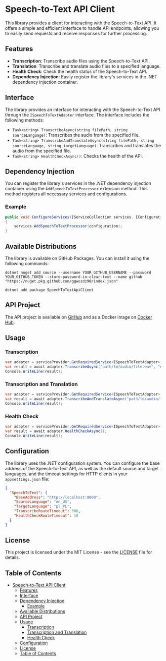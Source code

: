 # Speech-to-Text API Client

This library provides a client for interacting with the Speech-to-Text API. It offers a simple and efficient interface to handle API endpoints, allowing you to easily send requests and receive responses for further processing.

## Features

- **Transcription**: Transcribe audio files using the Speech-to-Text API.
- **Translation**: Transcribe and translate audio files to a specified language.
- **Health Check**: Check the health status of the Speech-to-Text API.
- **Dependency Injection**: Easily register the library's services in the .NET dependency injection container.

## Interface

The library provides an interface for interacting with the Speech-to-Text API through the `ISpeechToTextAdapter` interface. The interface includes the following methods:

- `Task<string> TranscribeAsync(string filePath, string sourceLanguage)`: Transcribes the audio from the specified file.
- `Task<string> TranscribeAndTranslateAsync(string filePath, string sourceLanguage, string targetLanguage)`: Transcribes and translates the audio from the specified file.
- `Task<string> HealthCheckAsync()`: Checks the health of the API.

## Dependency Injection

You can register the library's services in the .NET dependency injection container using the `AddSpeechToTextProcessor` extension method. This method registers all necessary services and configurations.

### Example

```csharp
public void ConfigureServices(IServiceCollection services, IConfiguration configuration)
{
    services.AddSpeechToTextProcessor(configuration);
}
```

## Available Distributions

The library is available on GitHub Packages. You can install it using the following commands:

```shell
dotnet nuget add source --username YOUR_GITHUB_USERNAME --password YOUR_GITHUB_TOKEN --store-password-in-clear-text --name github "https://nuget.pkg.github.com/ggwozdz90/index.json"

dotnet add package SpeechToTextApiClient
```

## API Project

The API project is available on [GitHub](https://github.com/ggwozdz90/speech-to-text-api) and as a Docker image on [Docker Hub](https://hub.docker.com/r/ggwozdz/speech-to-text-api).

## Usage

### Transcription

```csharp
var adapter = serviceProvider.GetRequiredService<ISpeechToTextAdapter>();
var result = await adapter.TranscribeAsync("path/to/audio/file.wav", "en_US");
Console.WriteLine(result);
```

### Transcription and Translation

```csharp
var adapter = serviceProvider.GetRequiredService<ISpeechToTextAdapter>();
var result = await adapter.TranscribeAndTranslateAsync("path/to/audio/file.wav", "en_US", "es_ES");
Console.WriteLine(result);
```

### Health Check

```csharp
var adapter = serviceProvider.GetRequiredService<ISpeechToTextAdapter>();
var result = await adapter.HealthCheckAsync();
Console.WriteLine(result);
```

## Configuration

The library uses the .NET configuration system. You can configure the base address of the Speech-to-Text API, as well as the default source and target languages, and the timeout settings for HTTP clients in your `appsettings.json` file:

```json
{
  "SpeechToText": {
    "BaseAddress": "http://localhost:8000",
    "SourceLanguage": "en_US",
    "TargetLanguage": "pl_PL",
    "TranscribeRouteTimeout": 300,
    "HealthCheckRouteTimeout": 10
  }
}
```

## License

This project is licensed under the MIT License - see the [LICENSE](../LICENCE) file for details.

## Table of Contents

- [Speech-to-Text API Client](#speech-to-text-api-client)
  - [Features](#features)
  - [Interface](#interface)
  - [Dependency Injection](#dependency-injection)
    - [Example](#example)
  - [Available Distributions](#available-distributions)
  - [API Project](#api-project)
  - [Usage](#usage)
    - [Transcription](#transcription)
    - [Transcription and Translation](#transcription-and-translation)
    - [Health Check](#health-check)
  - [Configuration](#configuration)
  - [License](#license)
  - [Table of Contents](#table-of-contents)
